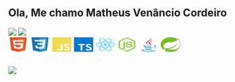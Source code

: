 ## Ola, Me chamo Matheus Venâncio Cordeiro
<div>
    <a href="https://github.com/Matheus-Venancio"></a>
    <img height="180em" src="https://github-readme-stats.vercel.app/api?username=Matheus-Venancio&theme=radical&show_icons=true" />
    <img height="180em" src="https://github-readme-stats.vercel.app/api/top-langs/?username=Matheus-Venancio&layout=compact&langs_count=8&theme=radical" />
</div>

<div style="display: inline-block, margin:1rem 0" >
    <img align="center" alt="Matheus-HTML" height="30" width="40" src="https://raw.githubusercontent.com/devicons/devicon/master/icons/html5/html5-original.svg" />
    <img align="center" alt="Matheus-CSS" height="30" width="40" src="https://raw.githubusercontent.com/devicons/devicon/master/icons/css3/css3-original.svg" />
    <img align="center" alt="Matheus-JS" height="30" width="40" src="https://raw.githubusercontent.com/devicons/devicon/master/icons/javascript/javascript-plain.svg" />
    <img align="center" alt="Matheus-TS" height="30" width="40" src="https://raw.githubusercontent.com/devicons/devicon/master/icons/typescript/typescript-plain.svg" />
    <img align="center" alt="Matheus-React" height="30" width="40" src="https://raw.githubusercontent.com/devicons/devicon/master/icons/react/react-original.svg" />
    <img align="center" alt="Matheus-Node" height="30" width="40" src="https://raw.githubusercontent.com/devicons/devicon/master/icons/nodejs/nodejs-original.svg" />
    <img align="center" alt="Matheus-Java" height="30" width="40" src="https://raw.githubusercontent.com/devicons/devicon/master/icons/java/java-original.svg" />
    <img align="center" alt="Matheus-Java" height="30" width="40" src="https://raw.githubusercontent.com/devicons/devicon/master/icons/spring/spring-original.svg" />
</div>

##

<div>
      <a href="https://www.linkedin.com/in/matheusvenanciocordeiro/" target="_blank"><img src="https://img.shields.io/badge/-LinkedIn-%230077B5?style=for-the-badge&logo=linkedin&logoColor=white" target="_blank"></a>
</div>
